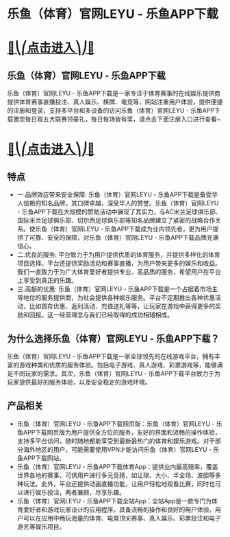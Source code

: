 # 乐鱼（体育）官网LEYU - 乐鱼APP下载

# [🍉⎝⎛点击进入⎞⎠🍉](https://kkdd668.cn)
## 乐鱼（体育）官网LEYU - 乐鱼APP下载
乐鱼（体育）官网LEYU - 乐鱼APP下载是一家专注于体育赛事的在线娱乐提供商提供体育赛事直播投注、真人娱乐、棋牌、电竞等，网站注重用户体验，提供便捷的注册和登录，支持多平台和多设备的访问乐鱼（体育）官网LEYU - 乐鱼APP下载邀您每日观五大联赛领豪礼，每日每场皆有奖，请点击下面注册入口进行查看~
# [🍉⎝⎛点击进入⎞⎠🍉](https://kkdd668.cn)

## 特点
- 一.品牌效应带来安全保障: 乐鱼（体育）官网LEYU - 乐鱼APP下载是备受华人信赖的知名品牌，其口碑卓越，深受华人的赞誉。乐鱼（体育）官网LEYU - 乐鱼APP下载在大规模的赞助活动中展现了其实力，与AC米兰足球俱乐部、国际米兰足球俱乐部、切尔西足球俱乐部等知名品牌建立了紧密的战略合作关系。使乐鱼（体育）官网LEYU - 乐鱼APP下载成为业内领先者，更为用户提供了可靠、安全的保障，对乐鱼（体育）官网LEYU - 乐鱼APP下载品牌充满信心。
- 二.优良的服务: 平台致力于为用户提供优质的体育服务，并提供多样化的体育项目选择。平台还提供奖励活动和赛事直播，为用户带来更多的娱乐和收益。我们一直致力于为广大体育爱好者提供专业、高品质的服务，希望用户在平台上享受到真正的乐趣。
- 三.高额的优惠: 乐鱼（体育）官网LEYU - 乐鱼APP下载是一个占据着市场主导地位的服务提供商，为社会提供各种娱乐服务。平台不定期推出各种优惠活动，比如首存优惠、返利活动、充值送礼等等，让玩家在游戏中获得更多的奖励和回报。这一经营理念与我们已经取得的成功相辅相成。

## 为什么选择乐鱼（体育）官网LEYU - 乐鱼APP下载？
乐鱼（体育）官网LEYU - 乐鱼APP下载是一家全球领先的在线游戏平台，拥有丰富的游戏种类和优质的服务体验。包括电子游戏、真人游戏、彩票游戏等，能够满足不同玩家的需求。其次，乐鱼（体育）官网LEYU - 乐鱼APP下载平台致力于为玩家提供最好的服务体验，以及安全稳定的游戏环境。
## 产品相关
- 乐鱼（体育）官网LEYU - 乐鱼APP下载网页版：乐鱼（体育）官网LEYU - 乐鱼APP下载网页版为用户提供全方位的服务，友好的界面和流畅的操作体验，支持多平台访问，随时随地都能享受到最新最热门的体育和娱乐游戏。对于部分海外地区的用户，可能需要使用VPN才能访问乐鱼（体育）官网LEYU - 乐鱼APP下载网站。
- 乐鱼（体育）官网LEYU - 乐鱼APP下载体育App：提供业内最高赔率，覆盖世界各地的赛事，可供用户进行多元竞猜，如让球、大小、半全场、波胆等多种玩法。此外，平台还提供动画直播功能，让用户轻松地观看比赛，同时也可以进行娱乐投注，两者兼顾，尽享乐趣。
- 乐鱼（体育）官网LEYU - 乐鱼APP下载全站App：全站App是一款专门为体育爱好者和游戏玩家设计的应用程序，具备流畅的操作和良好的用户体验。用户可以在应用中畅玩海量的体育、电竞顶尖赛事、真人娱乐、彩票投注和电子游艺等娱乐项目。
